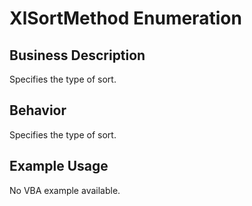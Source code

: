 # XlSortMethod Enumeration

## Business Description
Specifies the type of sort.

## Behavior
Specifies the type of sort.

## Example Usage
No VBA example available.